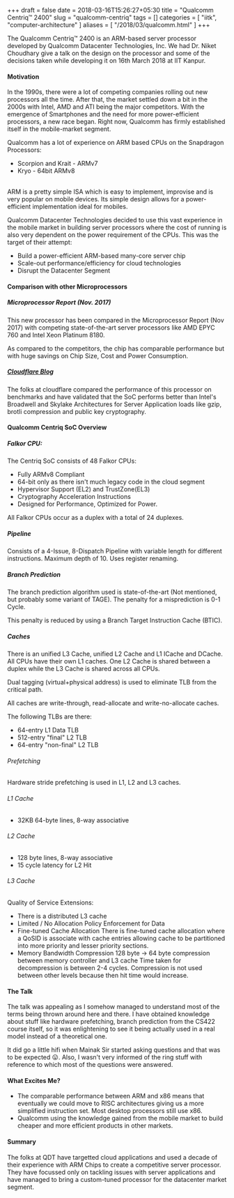 +++
draft = false
date = 2018-03-16T15:26:27+05:30
title = "Qualcomm Centriq™ 2400"
slug = "qualcomm-centriq"
tags = []
categories = [ "iitk", "computer-architecture" ]
aliases = [ "/2018/03/qualcomm.html" ]
+++

The Qualcomm Centriq™ 2400 is an ARM-based server processor developed
by Qualcomm Datacenter Technologies, Inc. We had Dr. Niket Choudhary
give a talk on the design on the processor and some of the decisions
taken while developing it on 16th March 2018 at IIT Kanpur.

#### Motivation

In the 1990s, there were a lot of competing companies rolling out new
processors all the time. After that, the market settled down a bit in
the 2000s with Intel, AMD and ATI being the major competitors. With
the emergence of Smartphones and the need for more power-efficient
processors, a new race began. Right now, Qualcomm has firmly established
itself in the mobile-market segment.

Qualcomm has a lot of experience on ARM based CPUs on the Snapdragon Processors:

* Scorpion and Krait - ARMv7
* Kryo - 64bit ARMv8
  
<br>
ARM is a pretty simple ISA which is easy to implement, improvise and is very
popular on mobile devices. Its simple design allows for a power-efficient
implementation ideal for mobiles.

Qualcomm Datacenter Technologies decided to use this vast experience in
the mobile market in building server processors where the cost of running
is also very dependent on the power requirement of the CPUs. This was the
target of their attempt:

* Build a power-efficient ARM-based many-core server chip
* Scale-out performance/efficiency for cloud technologies
* Disrupt the Datacenter Segment

#### Comparison with other Microprocessors

##### Microprocessor Report (Nov. 2017)
This new processor has been compared in the Microprocessor Report (Nov 2017)
with competing state-of-the-art server processors like AMD EPYC 760 and Intel
Xeon Platinum 8180.

As compared to the competitors, the chip has comparable performance but with
huge savings on Chip Size, Cost and Power Consumption.

##### [Cloudflare Blog](https://blog.cloudflare.com/arm-takes-wing/)

The folks at cloudflare compared the performance of this processor on 
benchmarks and have validated that the SoC performs better than Intel's
Broadwell and Skylake Architectures for Server Application loads like
gzip, brotli compression and public key cryptography.

#### Qualcomm Centriq SoC Overview


##### Falkor CPU:
The Centriq SoC consists of 48 Falkor CPUs:

* Fully ARMv8 Compliant
* 64-bit only as there isn't much legacy code in the cloud segment
* Hypervisor Support (EL2) and TrustZone(EL3)
* Cryptography Acceleration Instructions
* Designed for Performance, Optimized for Power.

All Falkor CPUs occur as a duplex with a total of 24 duplexes.

##### Pipeline

Consists of a 4-Issue, 8-Dispatch Pipeline with variable length for
different instructions. Maximum depth of 10. Uses register renaming.

##### Branch Prediction

The branch prediction algorithm used is state-of-the-art
(Not mentioned, but probably some variant of TAGE). The penalty
for a misprediction is 0-1 Cycle.

This penalty is reduced by using a Branch Target Instruction Cache (BTIC).

##### Caches

There is an unified L3 Cache, unified L2 Cache and L1 ICache and DCache.
All CPUs have their own L1 caches. One L2 Cache is shared between a duplex
while the L3 Cache is shared across all CPUs.

Dual tagging (virtual+physical address) is used
to eliminate TLB from the critical path.

All caches are write-through, read-allocate and write-no-allocate caches.

The following TLBs are there:

* 64-entry L1 Data TLB
* 512-entry "final" L2 TLB
* 64-entry "non-final" L2 TLB

###### Prefetching
Hardware stride prefetching is used in L1, L2 and L3 caches.

###### L1 Cache
* 32KB 64-byte lines, 8-way associative

###### L2 Cache

* 128 byte lines, 8-way associative
* 15 cycle latency for L2 Hit

###### L3 Cache

Quality of Service Extensions:

* There is a distributed L3 cache
* Limited / No Allocation Policy Enforcement for Data
* Fine-tuned Cache Allocation
  There is fine-tuned cache allocation where a QoSID is associate
  with cache entries allowing cache to be partitioned into more
  priority and lesser priority sections.
* Memory Bandwidth Compression
  128 byte -> 64 byte compression between memory controller and L3 cache
  Time taken for decompression is between 2-4 cycles. Compression is not
  used between other levels because then hit time would increase.
  
#### The Talk

The talk was appealing as I somehow managed to understand most of the terms
being thrown around here and there. I have obtained knowledge about stuff
like hardware prefetching, branch prediction from the CS422 course itself,
so it was enlightening to see it being actually used in a real model instead
of a theoretical one.

It did go a little hifi when Mainak Sir started asking questions and that was to
be expected :stuck_out_tongue:. Also, I wasn't very informed of the ring stuff
with reference to which most of the questions were answered.

#### What Excites Me?
* The comparable performance between ARM and x86 means that eventually we could
  move to RISC architectures giving us a more simplified instruction set.
  Most desktop processors still use x86.
* Qualcomm using the knowledge gained from the mobile market to build cheaper
  and more efficient products in other markets.
  
#### Summary

The folks at QDT have targetted cloud applications and used a decade of their
experience with ARM Chips to create a competitive server processor. They have
focussed only on tackling issues with server applications and have managed to
bring a custom-tuned processor for the datacenter market segment.
